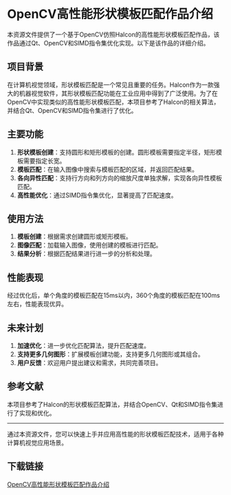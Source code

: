 # OpenCV高性能形状模板匹配作品介绍

本资源文件提供了一个基于OpenCV仿照Halcon的高性能形状模板匹配作品，该作品通过Qt、OpenCV和SIMD指令集优化实现。以下是该作品的详细介绍。

## 项目背景

在计算机视觉领域，形状模板匹配是一个常见且重要的任务。Halcon作为一款强大的机器视觉软件，其形状模板匹配功能在工业应用中得到了广泛使用。为了在OpenCV中实现类似的高性能形状模板匹配，本项目参考了Halcon的相关算法，并结合Qt、OpenCV和SIMD指令集进行了优化。

## 主要功能

1. **形状模板创建**：支持圆形和矩形模板的创建。圆形模板需要指定半径，矩形模板需要指定长宽。
2. **模板匹配**：在输入图像中搜索与模板匹配的区域，并返回匹配结果。
3. **各向异性匹配**：支持行方向和列方向的缩放尺度单独求解，实现各向异性模板匹配。
4. **高性能优化**：通过SIMD指令集优化，显著提高了匹配速度。

## 使用方法

1. **模板创建**：根据需求创建圆形或矩形模板。
2. **图像匹配**：加载输入图像，使用创建的模板进行匹配。
3. **结果分析**：根据匹配结果进行进一步的分析和处理。

## 性能表现

经过优化后，单个角度的模板匹配在15ms以内，360个角度的模板匹配在100ms左右，性能表现优异。

## 未来计划

1. **加速优化**：进一步优化匹配算法，提升匹配速度。
2. **支持更多几何图形**：扩展模板创建功能，支持更多几何图形或其组合。
3. **用户反馈**：欢迎用户提出建议和需求，共同完善项目。

## 参考文献

本项目参考了Halcon的形状模板匹配算法，并结合OpenCV、Qt和SIMD指令集进行了实现和优化。

---

通过本资源文件，您可以快速上手并应用高性能的形状模板匹配技术，适用于各种计算机视觉应用场景。

## 下载链接

[OpenCV高性能形状模板匹配作品介绍](https://pan.quark.cn/s/4533924c5980)